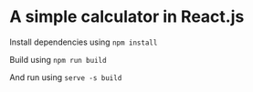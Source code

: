 # A simple calculator in React.js

Install dependencies using `npm install`

Build using `npm run build`

And run using `serve -s build`

